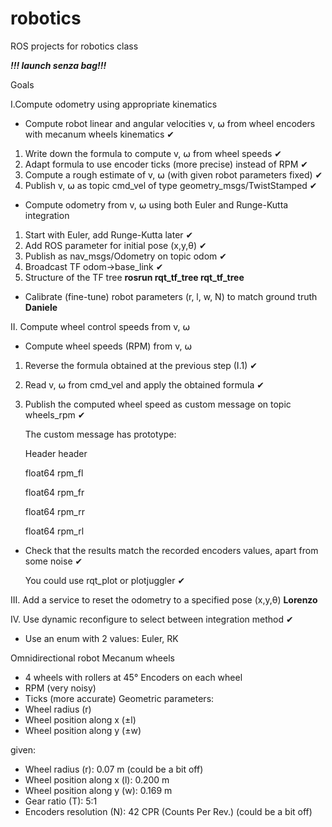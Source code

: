 # robotics
ROS projects for robotics class

***!!! launch senza bag!!!***

Goals

I.Compute odometry using appropriate kinematics
 - Compute robot linear and angular velocities v, ⍵ from wheel encoders with mecanum wheels kinematics ✔
  1. Write down the formula to compute v, ⍵ from wheel speeds ✔
  2. Adapt formula to use encoder ticks (more precise) instead of RPM ✔
  3. Compute a rough estimate of v, ⍵ (with given robot parameters fixed) ✔
  4. Publish v, ⍵ as topic cmd_vel of type geometry_msgs/TwistStamped ✔
 - Compute odometry from v, ⍵ using both Euler and Runge-Kutta integration 
  1. Start with Euler, add Runge-Kutta later ✔
  2. Add ROS parameter for initial pose (x,y,θ) ✔
  3. Publish as nav_msgs/Odometry on topic odom ✔
  4. Broadcast TF odom->base_link ✔
  5. Structure of the TF tree **rosrun rqt_tf_tree rqt_tf_tree**
- Calibrate (fine-tune) robot parameters (r, l, w, N) to match ground truth **Daniele**

II. Compute wheel control speeds from v, ⍵
 - Compute wheel speeds (RPM) from v, ⍵  
  1. Reverse the formula obtained at the previous step (I.1) ✔
  2. Read v, ⍵ from cmd_vel and apply the obtained formula ✔
  3. Publish the computed wheel speed as custom message on topic wheels_rpm ✔
    
     The custom message has prototype:
      
      Header header
      
      float64 rpm_fl
      
      float64 rpm_fr
      
      float64 rpm_rr
      
      float64 rpm_rl

 - Check that the results match the recorded encoders values, apart from some noise ✔
     
     You could use rqt_plot or plotjuggler  ✔

III. Add a service to reset the odometry to a specified pose (x,y,θ)  **Lorenzo**

IV. Use dynamic reconfigure to select between integration method ✔
   - Use an enum with 2 values: Euler, RK





Omnidirectional robot
Mecanum wheels
- 4 wheels with rollers at 45°
Encoders on each wheel
- RPM (very noisy)
- Ticks (more accurate)
Geometric parameters:
- Wheel radius (r)
- Wheel position along x (±l)
- Wheel position along y (±w)

given:
- Wheel radius (r): 0.07 m (could be a bit off)
- Wheel position along x (l): 0.200 m
- Wheel position along y (w): 0.169 m
- Gear ratio (T): 5:1
- Encoders resolution (N): 42 CPR (Counts Per Rev.) (could be a bit off)

